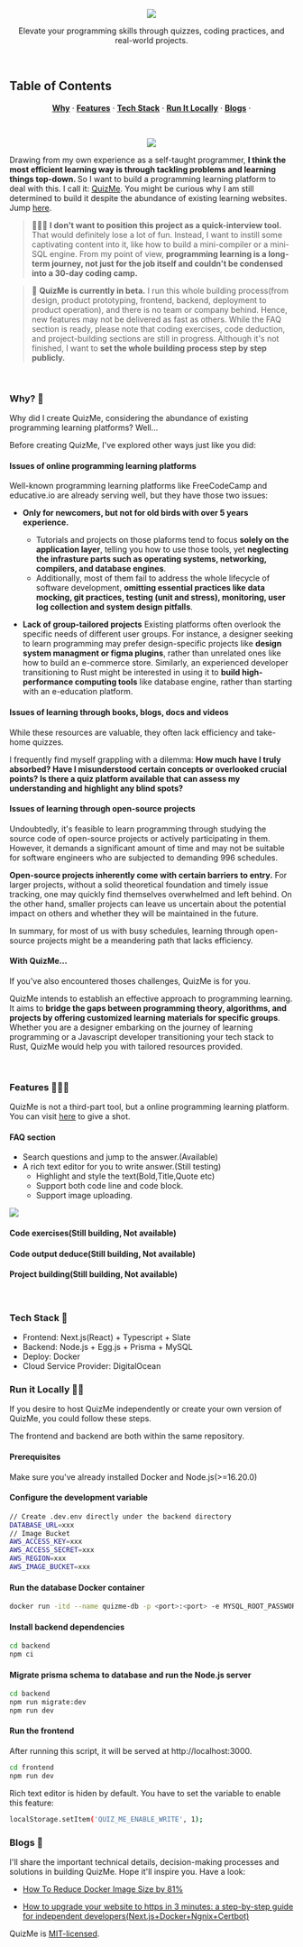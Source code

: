 <p align="center">
  <a href="#"><img src="https://quizme-image.sfo3.cdn.digitaloceanspaces.com/quizme-github-repo/0.1.0/logo.png" /></a>
</p>

<p align="center">
Elevate your programming skills through quizzes, coding practices, and real-world projects.
</p>
<br/>

## Table of Contents

<p align="center">
  <a href="#why"><strong>Why</strong></a> ·
  <a href="#features"><strong>Features</strong></a> ·
  <a href="#tech-stack"><strong>Tech Stack</strong></a> ·
  <a href="#run"><strong>Run It Locally</strong></a> ·
  <a href="#blogs"><strong>Blogs</strong></a> ·
</p>
<br/>

<p align="center">
  <a href="https://quizme.tech/"><img src="https://quizme-image.sfo3.cdn.digitaloceanspaces.com/quizme-github-repo/0.1.0/question-list.png"></a>
</p>


Drawing from my own experience as a self-taught programmer, <strong> I think the most efficient learning way is through tackling problems and learning things top-down. </strong> So I want to build a programming learning platform to deal with this. I call it: <a href="https://quizme.tech/">QuizMe</a>. You might be curious why I am still determined to build it despite the abundance of existing learning websites. Jump <a href="#why">here</a>.



> 🙋🏻‍♀️ **I don't want to position this project as a quick-interview tool.** That would definitely lose a lot of fun. Instead, I want to instill some captivating content into it, like how to build a mini-compiler or a mini-SQL engine. From my point of view, **programming learning is a long-term journey, not just for the job itself and couldn't be condensed into a 30-day coding camp.**


> 🤖 **QuizMe is currently in beta.** I run this whole building process(from design, product prototyping, frontend, backend, deployment to product operation), and there is no team or company behind. Hence, new features may not be delivered as fast as others. While the FAQ section is ready, please note that coding exercises, code deduction, and project-building sections are still in progress. Although it's not finished, I want to **set the whole building process step by step publicly.**


<br/>

### Why? 🤔 <a name="why"></a>

Why did I create QuizMe, considering the abundance of existing programming learning platforms? Well...

Before creating QuizMe, I've explored other ways just like you did:

#### Issues of online programming learning platforms

Well-known programming learning platforms like FreeCodeCamp and educative.io are already serving well, but they have those two issues:

- **Only for newcomers, but not for old birds with over 5 years experience.** 
  - Tutorials and projects on those plaforms tend to focus **solely on the application layer**, telling you how to use those tools, yet **neglecting the infrasture parts such as operating systems, networking, compilers, and database engines**. 
  - Additionally, most of them fail to address the whole lifecycle of software development, **omitting essential practices like data mocking, git practices, testing (unit and stress), monitoring, user log collection and system design pitfalls**.

- **Lack of group-tailored projects** 
Existing platforms often overlook the specific needs of different user groups. 
For instance, a designer seeking to learn programming may prefer design-specific projects like **design system managment or figma plugins**, rather than unrelated ones like how to build an e-commerce store. 
Similarly, an experienced developer transitioning to Rust might be interested in using it to **build high-performance computing tools** like database engine, rather than starting with an e-education platform. 


#### Issues of learning through books, blogs, docs and videos

While these resources are valuable, they often lack efficiency and take-home quizzes. 

I frequently find myself grappling with a dilemma: **How much have I truly absorbed? Have I misunderstood certain concepts or overlooked crucial points? Is there a quiz platform available that can assess my understanding and highlight any blind spots?**


#### Issues of learning through open-source projects

Undoubtedly, it's feasible to learn programming through studying the source code of open-source projects or actively participating in them. However, it demands a significant amount of time and may not be suitable for software engineers who are subjected to demanding 996 schedules.

**Open-source projects inherently come with certain barriers to entry.** For larger projects, without a solid theoretical foundation and timely issue tracking, one may quickly find themselves overwhelmed and left behind. On the other hand, smaller projects can leave us uncertain about the potential impact on others and whether they will be maintained in the future.

In summary, for most of us with busy schedules, learning through open-source projects might be a meandering path that lacks efficiency.

#### With QuizMe...

If you've also encountered thoses challenges, QuizMe is for you.

QuizMe intends to establish an effective approach to programming learning. It aims to **bridge the gaps between programming theory, algorithms, and projects by offering customized learning materials for specific groups**. Whether you are a designer embarking on the journey of learning programming or a Javascript developer transitioning your tech stack to Rust, QuizMe would help you with tailored resources provided.


<br/>

### Features 🙋🏻‍♀️ <a name="features"></a>

QuizMe is not a third-part tool, but a online programming learning platform. You can visit <a href="https://quizme.tech/">here</a> to give a shot.

#### FAQ section

- Search questions and jump to the answer.(Available)
- A rich text editor for you to write answer.(Still testing)
  -  Highlight and style the text(Bold,Title,Quote etc)
  -  Support both code line and code block.
  -  Support image uploading.

<img src="https://quizme-image.sfo3.cdn.digitaloceanspaces.com/quizme-github-repo/0.1.0/answer-editor.png" />

#### Code exercises(Still building, Not available)

#### Code output deduce(Still building, Not available)

#### Project building(Still building, Not available)

<br />

### Tech Stack 🧰 <a name="tech-stack"></a>

* Frontend: Next.js(React) + Typescript + Slate
* Backend: Node.js + Egg.js + Prisma + MySQL
* Deploy: Docker
* Cloud Service Provider: DigitalOcean

### Run it Locally 👏🏻 <a name="run"></a>

If you desire to host QuizMe independently or create your own version of QuizMe, you could follow these steps.

The frontend and backend are both within the same repository.

#### Prerequisites

Make sure you've already installed Docker and Node.js(>=16.20.0)

#### Configure the development variable
```bash
// Create .dev.env directly under the backend directory
DATABASE_URL=xxx
// Image Bucket
AWS_ACCESS_KEY=xxx
AWS_ACCESS_SECRET=xxx
AWS_REGION=xxx
AWS_IMAGE_BUCKET=xxx
```

#### Run the database Docker container

```bash
docker run -itd --name quizme-db -p <port>:<port> -e MYSQL_ROOT_PASSWORD=<password> -v <db-directory>:/var/lib/mysql mysql
```

#### Install backend dependencies

```bash
cd backend
npm ci
```

#### Migrate prisma schema to database and run the Node.js server

```bash
cd backend
npm run migrate:dev
npm run dev
```

#### Run the frontend
After running this script, it will be served at http://localhost:3000.
```bash
cd frontend
npm run dev
```
Rich text editor is hiden by default. You have to set the variable to enable this feature: 
```bash
localStorage.setItem('QUIZ_ME_ENABLE_WRITE', 1);
```

### Blogs 🚀 <a name="blogs"></a>

I'll share the important technical details, decision-making processes and solutions in building QuizMe. Hope it'll inspire you. Have a look:

- [How To Reduce Docker Image Size by 81%](https://medium.com/better-programming/how-to-reduce-docker-image-size-by-81-frontend-next-js-practice-8680bda50fee)

- [How to upgrade your website to https in 3 minutes: a step-by-step guide for independent developers(Next.js+Docker+Ngnix+Certbot)](https://medium.com/@magenta2127/how-to-upgrade-your-website-to-https-in-3-minutes-a-step-by-step-guide-for-independent-7444016545ab)

QuizMe is [MIT-licensed](./License).